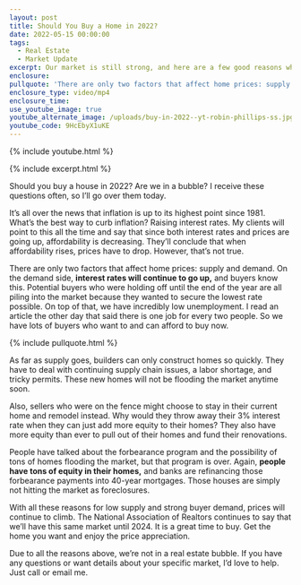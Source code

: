 ```yaml
---
layout: post
title: Should You Buy a Home in 2022?
date: 2022-05-15 00:00:00
tags:
  - Real Estate
  - Market Update
excerpt: Our market is still strong, and here are a few good reasons why.
enclosure:
pullquote: 'There are only two factors that affect home prices: supply and demand.'
enclosure_type: video/mp4
enclosure_time:
use_youtube_image: true
youtube_alternate_image: /uploads/buy-in-2022--yt-robin-phillips-ss.jpg
youtube_code: 9HcEbyX1uKE
---
```

{% include youtube.html %}

{% include excerpt.html %}

Should you buy a house in 2022? Are we in a bubble? I receive these questions often, so I’ll go over them today.

It’s all over the news that inflation is up to its highest point since 1981. What’s the best way to curb inflation? Raising interest rates. My clients will point to this all the time and say that since both interest rates and prices are going up, affordability is decreasing. They’ll conclude that when affordability rises, prices have to drop. However, that’s not true.

There are only two factors that affect home prices: supply and demand. On the demand side, **interest rates will continue to go up,** and buyers know this. Potential buyers who were holding off until the end of the year are all piling into the market because they wanted to secure the lowest rate possible. On top of that, we have incredibly low unemployment. I read an article the other day that said there is one job for every two people. So we have lots of buyers who want to and can afford to buy now.

{% include pullquote.html %}

As far as supply goes, builders can only construct homes so quickly. They have to deal with continuing supply chain issues, a labor shortage, and tricky permits. These new homes will not be flooding the market anytime soon.&nbsp;

Also, sellers who were on the fence might choose to stay in their current home and remodel instead. Why would they throw away their 3% interest rate when they can just add more equity to their homes? They also have more equity than ever to pull out of their homes and fund their renovations.

People have talked about the forbearance program and the possibility of tons of homes flooding the market, but that program is over. Again, **people have tons of equity in their homes,** and banks are refinancing those forbearance payments into 40-year mortgages. Those houses are simply not hitting the market as foreclosures.

With all these reasons for low supply and strong buyer demand, prices will continue to climb. The National Association of Realtors continues to say that we’ll have this same market until 2024. It is a great time to buy. Get the home you want and enjoy the price appreciation.&nbsp;

Due to all the reasons above, we’re not in a real estate bubble. If you have any questions or want details about your specific market, I’d love to help. Just call or email me.
